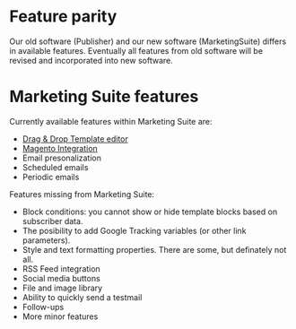 # Feature parity

Our old software (Publisher) and our new software (MarketingSuite) differs in 
available features. Eventually all features from old software will be revised 
and incorporated into new software.

# Marketing Suite features

Currently available features within Marketing Suite are:

- [Drag & Drop Template editor](copernica-docs:MarketingSuite/template-editor)
- [Magento Integration](copernica-docs:MarketingSuite/magento-integration)
- Email presonalization
- Scheduled emails
- Periodic emails

Features missing from Marketing Suite:

- Block conditions: you cannot show or hide template blocks based on subscriber data.
- The posibility to add Google Tracking variables (or other link parameters).
- Style and text formatting properties. There are some, but definately not all. 
- RSS Feed integration
- Social media buttons
- File and image library
- Ability to quickly send a testmail
- Follow-ups
- More minor features
